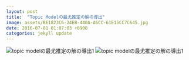 ```yaml
---
layout: post
title:  "Topic Modelの最尤推定の解の導出"
image: assets/BE1823C6-24EB-440A-A6CC-61E15CC7C645.jpg
date: 2016-07-01 01:07:03 +0900
categories: jekyll update
---
```

![topic modelの最尤推定の解の導出1]({{site.url}}/assets/CDEA4F6D-2A70-4053-87F7-B5D307125B2C.jpg)
![topic modelの最尤推定の解の導出1]({{site.url}}/assets/BE1823C6-24EB-440A-A6CC-61E15CC7C645.jpg)
